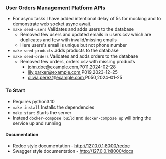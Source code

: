 ### User Orders Management Platform APIs
- For async tasks I have added intentional delay of 5s for mocking and to demonstrate web socket async await.
- `make seed-users` Validates and adds users to the database
  - Removed few users and updated emails in users.csv which are duplicates and few with invalid/missing emails
  - Here users's email is unique but not phone number
- `make seed-products` adds products to the database
- `make seed-orders` Validates and adds orders to the database
  - Removed few orders, orders.csv with missing products
    - john.doe@example.com,P011,2024-02-28
    - lily.parker@example.com,P019,2023-12-25
    - olivia.perez@example.com,P050,2024-01-25

### To Start
- Requires python3.10
- `make install` Installs the dependencies
- `make start` Starts the server
- Instead `docker-compose build` and `docker-compose up` will bring the service up and running

#### Documentation
- Redoc style documentation - http://127.0.0.1:8000/redoc
- Swagger style documentation - http://127.0.0.1:8000/docs
